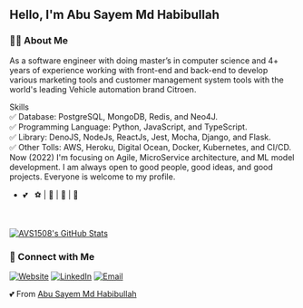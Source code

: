 <h2>Hello, I'm Abu Sayem Md Habibullah</h2>

<h3> 🙎‍♂️ About Me </h3>

As a software engineer with doing master’s in computer science and 4+ years of experience working with front-end and back-end to develop various marketing tools and customer management system tools with the world's leading Vehicle automation brand Citroen.

Skills <br/>
✅ Database: PostgreSQL, MongoDB, Redis, and Neo4J.<br/>
✅ Programming Language: Python, JavaScript, and TypeScript.<br/>
✅ Library: DenoJS, NodeJs, ReactJs, Jest, Mocha, Django, and Flask.<br/>
✅ Other Tolls: AWS, Heroku, Digital Ocean, Docker, Kubernetes, and CI/CD.
<br/>
Now (2022) I'm focusing on Agile, MicroService architecture, and ML model development. I am always open to good people, good ideas, and good projects.
Everyone is welcome to my profile.
- 💕 &nbsp; ⚽ | 🏀 | 🏐 | 🏏

<br/>

[![AVS1508's GitHub Stats](https://github-readme-stats.vercel.app/api?username=asmdhabibullah&show_icons=true)](https://github.com/asmdhabibullah)

<h3> 🤝 Connect with Me </h3>

<p align="left">
<a href="https://asmdhabibullah.com/"><img alt="Website" src="https://img.shields.io/badge/Website-https://asmdhabibullah.com-blue?style=flat-square&logo=google-chrome"></a>
<a href="https://www.linkedin.com/in/asmdhabibullah/"><img alt="LinkedIn" src="https://img.shields.io/badge/LinkedIn-As%20Md%20Habibullah-blue?style=flat-square&logo=linkedin"></a>
<a href="mailto:asmdhabibullah@yahoo.com"><img alt="Email" src="https://img.shields.io/badge/Email-contact@asmdhabibullah.com-blue?style=flat-square&logo=gmail"></a>
</p>

💕 From [Abu Sayem Md Habibullah](https://github.com/asmdhabibullah)
